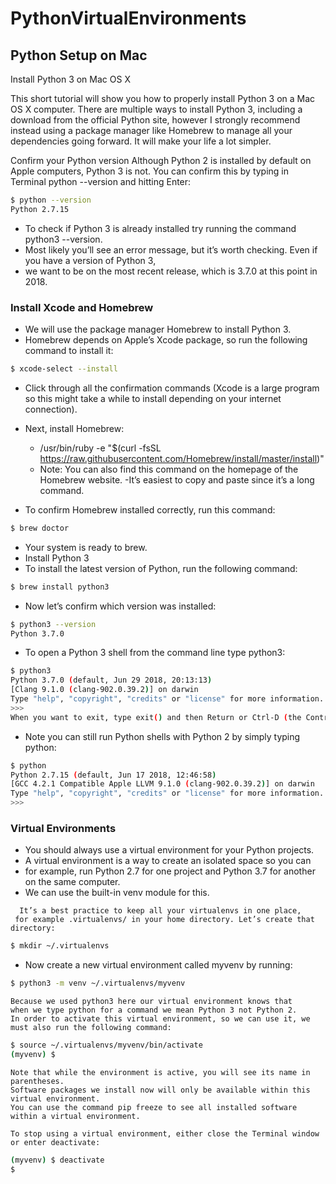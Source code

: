 # PythonVirtualEnvironments

## Python Setup on Mac 

Install Python 3 on Mac OS X

This short tutorial will show you how to properly install Python 3 on a Mac OS X computer. 
There are multiple ways to install Python 3, including a download from the official Python site, 
however I strongly recommend instead using a package manager like Homebrew to manage all your dependencies going forward. 
It will make your life a lot simpler.

Confirm your Python version
Although Python 2 is installed by default on Apple computers, Python 3 is not. 
You can confirm this by typing in Terminal python --version and hitting Enter:

```sh
$ python --version
Python 2.7.15
```

- To check if Python 3 is already installed try running the command python3 --version.
- Most likely you’ll see an error message, but it’s worth checking. Even if you have a version of Python 3,
- we want to be on the most recent release, which is 3.7.0 at this point in 2018.

### Install Xcode and Homebrew

  - We will use the package manager Homebrew to install Python 3.
  - Homebrew depends on Apple’s Xcode package, so run the following command to install it:

```sh
$ xcode-select --install
```

- Click through all the confirmation commands 
(Xcode is a large program so this might take a while to install depending on your internet connection).

- Next, install Homebrew:

  - /usr/bin/ruby -e "$(curl -fsSL https://raw.githubusercontent.com/Homebrew/install/master/install)"
  - Note: You can also find this command on the homepage of the Homebrew website. 
  -It’s easiest to copy and paste since it’s a long command.

 - To confirm Homebrew installed correctly, run this command:

```sh
$ brew doctor
```

- Your system is ready to brew.
- Install Python 3
- To install the latest version of Python, run the following command:

```sh
$ brew install python3
```

- Now let’s confirm which version was installed:

```sh
$ python3 --version
Python 3.7.0
```

- To open a Python 3 shell from the command line type python3:

```sh
$ python3
Python 3.7.0 (default, Jun 29 2018, 20:13:13)
[Clang 9.1.0 (clang-902.0.39.2)] on darwin
Type "help", "copyright", "credits" or "license" for more information.
>>>
When you want to exit, type exit() and then Return or Ctrl-D (the Control and D key at the same time).
```

- Note you can still run Python shells with Python 2 by simply typing python:

```sh
$ python
Python 2.7.15 (default, Jun 17 2018, 12:46:58)
[GCC 4.2.1 Compatible Apple LLVM 9.1.0 (clang-902.0.39.2)] on darwin
Type "help", "copyright", "credits" or "license" for more information.
>>>
```

### Virtual Environments

 - You should always use a virtual environment for your Python projects. 
 - A virtual environment is a way to create an isolated space so you can
 - for example, run Python 2.7 for one project and Python 3.7 for another on the same computer.
 - We can use the built-in venv module for this.

 ```
   It’s a best practice to keep all your virtualenvs in one place, 
  for example .virtualenvs/ in your home directory. Let’s create that directory:
 ```

```sh
$ mkdir ~/.virtualenvs
```

- Now create a new virtual environment called myvenv by running:

```sh
$ python3 -m venv ~/.virtualenvs/myvenv
```

```
Because we used python3 here our virtual environment knows that
when we type python for a command we mean Python 3 not Python 2.
In order to activate this virtual environment, so we can use it, we must also run the following command:
```

```sh
$ source ~/.virtualenvs/myvenv/bin/activate
(myvenv) $
```
```
Note that while the environment is active, you will see its name in parentheses. 
Software packages we install now will only be available within this virtual environment.
You can use the command pip freeze to see all installed software within a virtual environment.
```
```
To stop using a virtual environment, either close the Terminal window or enter deactivate:
```

```sh
(myvenv) $ deactivate
$
```
